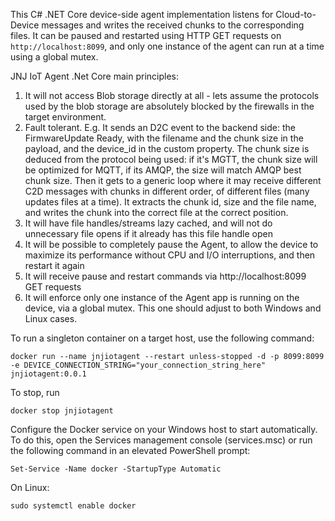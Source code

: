 
This C# .NET Core device-side agent implementation listens for Cloud-to-Device messages and writes the received chunks to the corresponding files. It can be paused and restarted using HTTP GET requests on `http://localhost:8099`, and only one instance of the agent can run at a time using a global mutex.

JNJ IoT Agent .Net Core main principles:
1. It will not access Blob storage directly at all - lets assume the protocols used by the blob storage are absolutely blocked by the firewalls in the target environment.
2. Fault tolerant. E.g. It sends an D2C event to the backend side: the FirmwareUpdate Ready, with the filename and the chunk size in the payload, and the device_id in the custom property. The chunk size is deduced from the protocol being used: if it's MGTT, the chunk size will be optimized for MQTT, if its AMQP, the size will match AMQP best chunk size. Then it gets to a generic loop where it may receive different C2D messages with chunks in different order, of different files (many updates files at a time). It extracts the chunk id, size and the file name, and writes the chunk into the correct file at the correct position.
3. It will have file handles/streams lazy cached, and will not do unnecessary file opens if it already has this file handle open
4. It will be possible to completely pause the Agent, to allow the device to maximize its performance without CPU and I/O interruptions, and then restart it again
5. It will receive pause and restart commands via http://localhost:8099  GET requests
6. It will enforce only one instance of the Agent app is running on the device, via a global mutex. This one should adjust to both Windows and Linux cases.


To run a singleton container on a target host, use the following command:
```
docker run --name jnjiotagent --restart unless-stopped -d -p 8099:8099 -e DEVICE_CONNECTION_STRING="your_connection_string_here" jnjiotagent:0.0.1
```

To stop, run
```
docker stop jnjiotagent
```

Configure the Docker service on your Windows host to start automatically. To do this, open the Services management console (services.msc) or run the following command in an elevated PowerShell prompt:
```
Set-Service -Name docker -StartupType Automatic
```

On Linux:
```
sudo systemctl enable docker
```